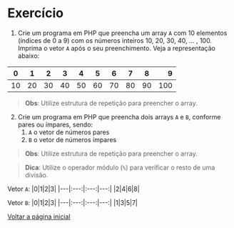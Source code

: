 # Exercício
1. Crie um programa em PHP que preencha um array `A` com 10 elementos (índices de 0 a 9) com os números inteiros 10, 20, 30, 40, ... , 100.
Imprima o vetor `A` após o seu preenchimento.
Veja a representação abaixo:

|0|1|2|3|4|5|6|7|8|9|
|---|:---:|:---:|:---:|:---:|:---:|:---:|:---:|:---:|---:|
|10|20|30|40|50|60|70|80|90|100|

> **Obs**: Utilize estrutura de repetição para preencher o array.

2. Crie um programa em PHP que preencha dois arrays `A` e `B`, conforme pares ou ímpares, sendo:
   1. `A` o vetor de números pares
   2. `B` o vetor de números ímpares
   
> **Obs**: Utilize estrutura de repetição para preencher o array.

> **Dica**: Utilize o operador módulo (`%`) para verificar o resto de uma divisão.

Vetor `A`:
|0|1|2|3|
|---|:---:|:---:|---:|
|2|4|6|8|

Vetor `B`:
|0|1|2|3|
|---|:---:|:---:|---:|
|1|3|5|7|

[Voltar a página inicial](../README.md)
